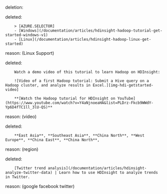deletion:

deleted:

		> [AZURE.SELECTOR]
		- [Windows](/documentation/articles/hdinsight-hadoop-tutorial-get-started-windows-v1)
		- [Linux](/documentation/articles/hdinsight-hadoop-linux-get-started)

reason: (Linux Support)

deleted:

		Watch a demo video of this tutorial to learn Hadoop on HDInsight:
		
		![Video of a first Hadoop tutorial: Submit a Hive query on a Hadoop cluster, and analyze results in Excel.][img-hdi-getstarted-video]
		
		**[Watch the Hadoop tutorial for HDInsight on YouTube](https://www.youtube.com/watch?v=Y4aNjnoeaHA&list=PLDrz-Fkcb9WWdY-Yp6D4fTC1ll_3lU-QS)**

reason: (video)

deleted:

		**East Asia**, **Southeast Asia**, **China North**, **West Europe**, **China East**, **China North**,

reason: (region)

deleted:

		[Twitter trend analysis](/documentation/articles/hdinsight-analyze-twitter-data) | Learn how to use HDInsight to analyze trends in Twitter.

reason: (google facebook twitter)

